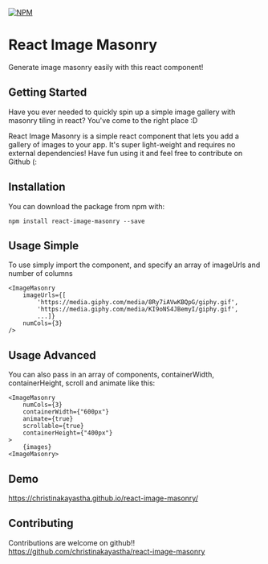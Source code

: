 [![NPM](https://nodei.co/npm/react-image-masonry.png)](https://npmjs.org/package/react-image-masonry)

# React Image Masonry

Generate image masonry easily with this react component!

## Getting Started

Have you ever needed to quickly spin up a simple image gallery with masonry tiling in react? You've come to the right place :D

React Image Masonry is a simple react component that lets you add a gallery of images to your app. It's super light-weight and requires no external dependencies! Have fun using it and feel free to contribute on Github (:

## Installation

You can download the package from npm with:

`npm install react-image-masonry --save`

## Usage Simple

To use simply import the component, and specify an array of imageUrls and number of columns

```
<ImageMasonry
    imageUrls={[
        'https://media.giphy.com/media/8Ry7iAVwKBQpG/giphy.gif',
        'https://media.giphy.com/media/KI9oNS4JBemyI/giphy.gif',
        ...]}
    numCols={3}
/>
```

## Usage Advanced

You can also pass in an array of components, containerWidth, containerHeight, scroll and animate like this:
```
<ImageMasonry
    numCols={3}
    containerWidth={"600px"}
    animate={true}
    scrollable={true}
    containerHeight={"400px"}
>
    {images}
<ImageMasonry>
```

## Demo
https://christinakayastha.github.io/react-image-masonry/

## Contributing

Contributions are welcome on github!! https://github.com/christinakayastha/react-image-masonry

